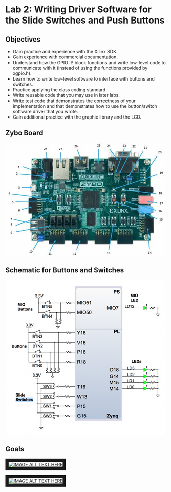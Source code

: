 # Lab 2: Writing Driver Software for the Slide Switches and Push Buttons

## Objectives
* Gain practice and experience with the Xilinx SDK.
* Gain experience with commercial documentation.
* Understand how the GPIO IP block functions and write low-level code to communicate with it (instead of using the functions provided by xgpio.h).
* Learn how to write low-level software to interface with buttons and switches.
* Practice applying the class coding standard.
* Write reusable code that you may use in later labs.
* Write test code that demonstrates the correctness of your implementation and that demonstrates how to use the button/switch software driver that you wrote.
* Gain additional practice with the graphic library and the LCD.

## Zybo Board

![Board](zyboannotated.jpg "Board")

## Schematic for Buttons and Switches

![Schematic](zyboswitchbuttonschematic.png "Schematic")

## Goals
<a href="http://www.youtube.com/watch?feature=player_embedded&v=QYQlwwn_CJs
" target="_blank"><img src="http://img.youtube.com/vi/QYQlwwn_CJs/0.jpg" 
alt="IMAGE ALT TEXT HERE" width="480" height="360" border="10" /></a>

<a href="http://www.youtube.com/watch?feature=player_embedded&v=PaIXUnRUg-4
" target="_blank"><img src="http://img.youtube.com/vi/PaIXUnRUg-4/0.jpg" 
alt="IMAGE ALT TEXT HERE" width="480" height="360" border="10" /></a>
